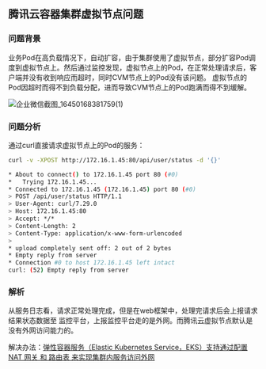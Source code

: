 ## 腾讯云容器集群虚拟节点问题
### 问题背景
业务Pod在高负载情况下，自动扩容，由于集群使用了虚拟节点，部分扩容Pod调度到虚拟节点上。然后通过监控发现，虚拟节点上的Pod，在正常处理请求后，客户端并没有收到响应而超时，同时CVM节点上的Pod没有该问题。
虚拟节点的Pod因超时而得不到负载分配，进而导致CVM节点上的Pod跑满而得不到缓解。

![企业微信截图_16450168381759(1)](https://user-images.githubusercontent.com/16696251/154393604-d1cd0931-ba78-4457-b993-25280c7a9866.png)

### 问题分析
通过curl直接请求虚拟节点上的Pod的服务：
```bash
curl -v -XPOST http://172.16.1.45:80/api/user/status -d '{}'

* About to connect() to 172.16.1.45 port 80 (#0)
*   Trying 172.16.1.45...
* Connected to 172.16.1.45 (172.16.1.45) port 80 (#0)
> POST /api/user/status HTTP/1.1
> User-Agent: curl/7.29.0
> Host: 172.16.1.45:80
> Accept: */*
> Content-Length: 2
> Content-Type: application/x-www-form-urlencoded
> 
* upload completely sent off: 2 out of 2 bytes
* Empty reply from server
* Connection #0 to host 172.16.1.45 left intact
curl: (52) Empty reply from server
```

### 解析
从服务日志看，请求正常处理完成，但是在web框架中，处理完请求后会上报请求结果状态数据至 监控平台，上报监控平台走的是外网。而腾讯云虚拟节点默认是没有外网访问能力的。

解决办法：[弹性容器服务（Elastic Kubernetes Service，EKS）支持通过配置 NAT 网关 和 路由表 来实现集群内服务访问外网](https://cloud.tencent.com/document/product/457/48710)


